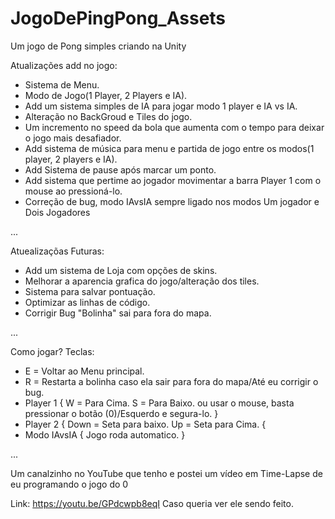 # JogoDePingPong_Assets
Um jogo de Pong simples criando na Unity

Atualizações add no jogo:
- Sistema de Menu.
- Modo de Jogo(1 Player, 2 Players e IA).
- Add um sistema simples de IA para jogar modo 1 player e IA vs IA.
- Alteração no BackGroud e Tiles do jogo.
- Um incremento no speed da bola que aumenta com o tempo para deixar o jogo mais desafiador.
- Add sistema de música para menu e partida de jogo entre os modos(1 player, 2 players e IA).
- Add Sistema de pause após marcar um ponto.
- Add sistema que pertime ao jogador movimentar a barra Player 1 com o mouse ao pressioná-lo.
- Correção de bug, modo IAvsIA sempre ligado nos modos Um jogador e Dois Jogadores

...

Atuealizaçõas Futuras:
- Add um sistema de Loja com opções de skins.
- Melhorar a aparencia grafica do jogo/alteração dos tiles.
- Sistema para salvar pontuação.
- Optimizar as linhas de código.
- Corrigir Bug "Bolinha" sai para fora do mapa.

...

Como jogar? 
Teclas:
- E = Voltar ao Menu principal.
- R = Restarta a bolinha caso ela sair para fora do mapa/Até eu corrigir o bug.
- Player 1
  {
    W = Para Cima.
    S = Para Baixo.
    ou usar o mouse, basta pressionar o botão (0)/Esquerdo e segura-lo.
  }
- Player 2
  {
    Down = Seta para baixo.
    Up = Seta para Cima.
  {
 - Modo IAvsIA
  {
    Jogo roda automatico.
  }
  
...  
  
Um canalzinho no YouTube que tenho e postei um vídeo em Time-Lapse de eu programando o jogo do 0

 Link: https://youtu.be/GPdcwpb8eqI
 Caso queria ver ele sendo feito.
